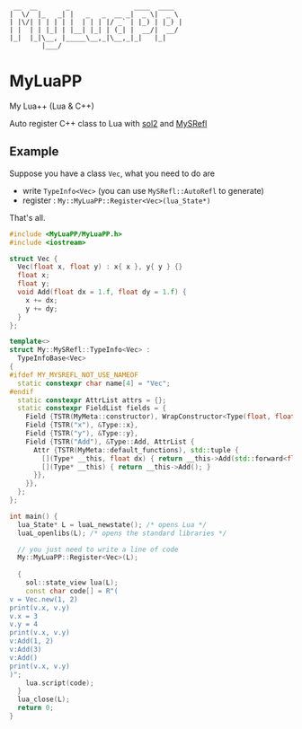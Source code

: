 ```

 __  __       _                ____  ____  
|  \/  |_   _| |   _   _  __ _|  _ \|  _ \ 
| |\/| | | | | |  | | | |/ _` | |_) | |_) |
| |  | | |_| | |__| |_| | (_| |  __/|  __/ 
|_|  |_|\__, |_____\__,_|\__,_|_|   |_|    
        |___/                              

```

# MyLuaPP

My Lua++ (Lua &amp; C++)

Auto register C++ class to Lua with [sol2](https://github.com/ThePhD/sol2)
and [MySRefl](https://github.com/shimakaze09/MySRefl)

## Example

Suppose you have a class `Vec`, what you need to do are

- write `TypeInfo<Vec>` (you can use `MySRefl::AutoRefl` to generate)
- register : `My::MyLuaPP::Register<Vec>(lua_State*)`

That's all.

```c++
#include <MyLuaPP/MyLuaPP.h>
#include <iostream>

struct Vec {
  Vec(float x, float y) : x{ x }, y{ y } {}
  float x;
  float y;
  void Add(float dx = 1.f, float dy = 1.f) {
    x += dx;
    y += dy;
  }
};

template<>
struct My::MySRefl::TypeInfo<Vec> :
  TypeInfoBase<Vec>
{
#ifdef MY_MYSREFL_NOT_USE_NAMEOF
  static constexpr char name[4] = "Vec";
#endif
  static constexpr AttrList attrs = {};
  static constexpr FieldList fields = {
    Field {TSTR(MyMeta::constructor), WrapConstructor<Type(float, float)>()},
    Field {TSTR("x"), &Type::x},
    Field {TSTR("y"), &Type::y},
    Field {TSTR("Add"), &Type::Add, AttrList {
      Attr {TSTR(MyMeta::default_functions), std::tuple {
        [](Type* __this, float dx) { return __this->Add(std::forward<float>(dx)); },
        [](Type* __this) { return __this->Add(); }
      }},
    }},
  };
};

int main() {
  lua_State* L = luaL_newstate(); /* opens Lua */
  luaL_openlibs(L); /* opens the standard libraries */

  // you just need to write a line of code
  My::MyLuaPP::Register<Vec>(L);
	
  {
    sol::state_view lua(L);
    const char code[] = R"(
v = Vec.new(1, 2)
print(v.x, v.y)
v.x = 3
v.y = 4
print(v.x, v.y)
v:Add(1, 2)
v:Add(3)
v:Add()
print(v.x, v.y)
)";
    lua.script(code);
  }
  lua_close(L);
  return 0;
}
```
